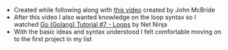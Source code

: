 - Created while following along with [this video](https://youtu.be/q-GZ71nRe0o?si=BkQj_ds5MUO7yZFs) created by John McBride
- After this video I also wanted knowledge on the loop syntax so I watched [Go (Golang) Tutorial #7 - Loops](https://youtu.be/CL13xV2dHCg?si=fO5jdDiBuWyeWECk) by Net Ninja
- With the basic ideas and syntax understood I felt comfortable moving on to the first project in my list
